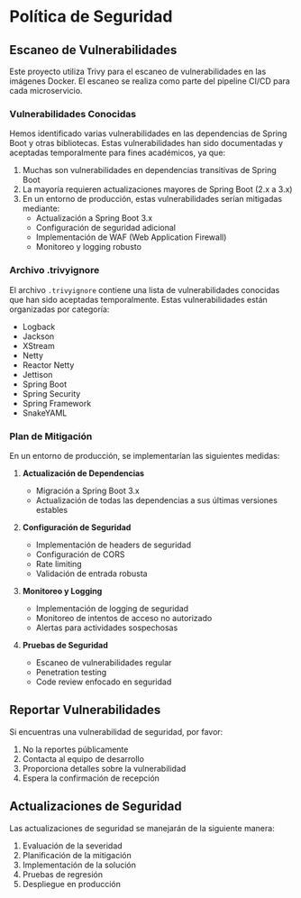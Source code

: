 # Política de Seguridad

## Escaneo de Vulnerabilidades

Este proyecto utiliza Trivy para el escaneo de vulnerabilidades en las imágenes Docker. El escaneo se realiza como parte del pipeline CI/CD para cada microservicio.

### Vulnerabilidades Conocidas

Hemos identificado varias vulnerabilidades en las dependencias de Spring Boot y otras bibliotecas. Estas vulnerabilidades han sido documentadas y aceptadas temporalmente para fines académicos, ya que:

1. Muchas son vulnerabilidades en dependencias transitivas de Spring Boot
2. La mayoría requieren actualizaciones mayores de Spring Boot (2.x a 3.x)
3. En un entorno de producción, estas vulnerabilidades serían mitigadas mediante:
   - Actualización a Spring Boot 3.x
   - Configuración de seguridad adicional
   - Implementación de WAF (Web Application Firewall)
   - Monitoreo y logging robusto

### Archivo .trivyignore

El archivo `.trivyignore` contiene una lista de vulnerabilidades conocidas que han sido aceptadas temporalmente. Estas vulnerabilidades están organizadas por categoría:

- Logback
- Jackson
- XStream
- Netty
- Reactor Netty
- Jettison
- Spring Boot
- Spring Security
- Spring Framework
- SnakeYAML

### Plan de Mitigación

En un entorno de producción, se implementarían las siguientes medidas:

1. **Actualización de Dependencias**
   - Migración a Spring Boot 3.x
   - Actualización de todas las dependencias a sus últimas versiones estables

2. **Configuración de Seguridad**
   - Implementación de headers de seguridad
   - Configuración de CORS
   - Rate limiting
   - Validación de entrada robusta

3. **Monitoreo y Logging**
   - Implementación de logging de seguridad
   - Monitoreo de intentos de acceso no autorizado
   - Alertas para actividades sospechosas

4. **Pruebas de Seguridad**
   - Escaneo de vulnerabilidades regular
   - Penetration testing
   - Code review enfocado en seguridad

## Reportar Vulnerabilidades

Si encuentras una vulnerabilidad de seguridad, por favor:

1. No la reportes públicamente
2. Contacta al equipo de desarrollo
3. Proporciona detalles sobre la vulnerabilidad
4. Espera la confirmación de recepción

## Actualizaciones de Seguridad

Las actualizaciones de seguridad se manejarán de la siguiente manera:

1. Evaluación de la severidad
2. Planificación de la mitigación
3. Implementación de la solución
4. Pruebas de regresión
5. Despliegue en producción 